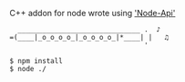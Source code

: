 C++ addon for node wrote using ['Node-Api'](https://nodejs.org/api/n-api.html)


```
  ______________________________ .  ♪
=(____|_o_o_o_o_|_o_o_o_o_|*____| |   ♫
                                 '
```

```text
$ npm install
$ node ./
```